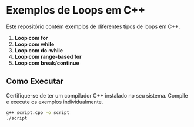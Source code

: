 # Exemplos de Loops em C++

Este repositório contém exemplos de diferentes tipos de loops em C++.


1. **Loop com for**
2. **Loop com while**
3. **Loop com do-while**
4. **Loop com range-based for**
5. **Loop com break/continue**

## Como Executar

Certifique-se de ter um compilador C++ instalado no seu sistema. Compile e execute os exemplos individualmente.

```bash
g++ script.cpp -o script
./script


